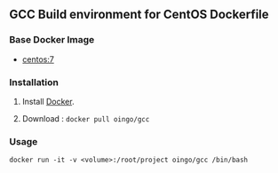 ## GCC Build environment for CentOS Dockerfile


### Base Docker Image

* [centos:7](https://hub.docker.com/_/centos/)


### Installation

1. Install [Docker](https://www.docker.com/).

2. Download : `docker pull oingo/gcc`


### Usage

    docker run -it -v <volume>:/root/project oingo/gcc /bin/bash
